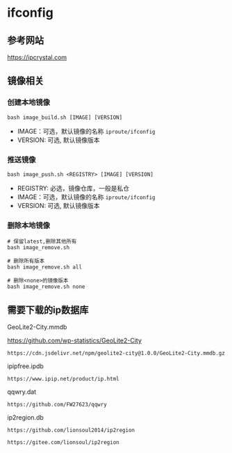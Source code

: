 # ifconfig

## 参考网站

https://ipcrystal.com

## 镜像相关

### 创建本地镜像

```shell
bash image_build.sh [IMAGE] [VERSION]
```

- IMAGE：可选，默认镜像的名称 `iproute/ifconfig`
- VERSION: 可选, 默认镜像版本

### 推送镜像

```shell
bash image_push.sh <REGISTRY> [IMAGE] [VERSION]
```

- REGISTRY: 必选，镜像仓库，一般是私仓
- IMAGE：可选，默认镜像的名称 `iproute/ifconfig`
- VERSION: 可选, 默认镜像版本

### 删除本地镜像

```shell
# 保留latest,删除其他所有
bash image_remove.sh

# 删除所有版本
bash image_remove.sh all

# 删除<none>的镜像版本
bash image_remove.sh none
```

## 需要下载的ip数据库

GeoLite2-City.mmdb

https://github.com/wp-statistics/GeoLite2-City

```text
https://cdn.jsdelivr.net/npm/geolite2-city@1.0.0/GeoLite2-City.mmdb.gz
```

ipipfree.ipdb

```text
https://www.ipip.net/product/ip.html
```

qqwry.dat

```text
https://github.com/FW27623/qqwry
```

ip2region.db

```text
https://github.com/lionsoul2014/ip2region
```

```text
https://gitee.com/lionsoul/ip2region
```
